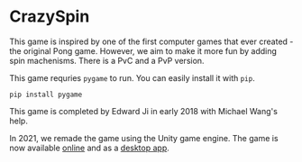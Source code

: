# CrazySpin

This game is inspired by one of the first computer games that ever created - 
the original Pong game. However, we aim to make it more fun by adding spin
machenisms. There is a PvC and a PvP version.

This game requries `pygame` to run. You can easily install it with `pip`.

```
pip install pygame
```

This game is completed by Edward Ji in early 2018 with Michael Wang's help.

In 2021, we remade the game using the Unity game engine.
The game is now available [online](https://quarkgames.itch.io/crazy-spin-web) 
and as a [desktop app](https://quarkgames.itch.io/crazy-spin).
